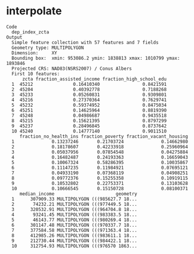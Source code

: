 # interpolate

    Code
      dep_index_zcta
    Output
      Simple feature collection with 57 features and 7 fields
      Geometry type: MULTIPOLYGON
      Dimension:     XY
      Bounding box:  xmin: 953086.2 ymin: 1838813 xmax: 1010799 ymax: 1893846
      Projected CRS: NAD83(NSRS2007) / Conus Albers
      First 10 features:
          zcta fraction_assisted_income fraction_high_school_edu
      1  45212               0.16410340                0.8421591
      2  45204               0.40392778                0.7188268
      3  45233               0.05260831                0.9309801
      4  45216               0.27370364                0.7629741
      5  45232               0.59374952                0.8475034
      6  45251               0.14625964                0.8819390
      7  45248               0.04986687                0.9435518
      8  45215               0.15621395                0.8797299
      9  45237               0.28496845                0.8737642
      10 45240               0.14777140                0.9011510
         fraction_no_health_ins fraction_poverty fraction_vacant_housing
      1              0.13237246       0.21703724              0.14662980
      2              0.18178607       0.42233918              0.25960964
      3              0.05037956       0.07854548              0.04275884
      4              0.16482487       0.24193363              0.16659043
      5              0.10067324       0.58286395              0.10035867
      6              0.11147235       0.11984921              0.07695121
      7              0.04933190       0.07368119              0.04908251
      8              0.09772376       0.15255358              0.10919115
      9              0.10532802       0.22753371              0.13103628
      10             0.10666545       0.15150728              0.08100371
         median_income                       geometry
      1      307909.33 MULTIPOLYGON (((985627.7 18...
      2       74232.21 MULTIPOLYGON (((977449.5 18...
      3      320532.91 MULTIPOLYGON (((964704.8 18...
      4       93241.45 MULTIPOLYGON (((983383.5 18...
      5       46143.77 MULTIPOLYGON (((980269.4 18...
      6      301147.48 MULTIPOLYGON (((970337.7 18...
      7      377584.58 MULTIPOLYGON (((971363.4 18...
      8      412985.26 MULTIPOLYGON (((983611.1 18...
      9      212730.44 MULTIPOLYGON (((984422.1 18...
      10     312754.93 MULTIPOLYGON (((976570 1863...

